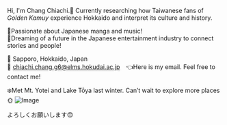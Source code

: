 Hi, I'm Chang Chiachi.👋
Currently researching how Taiwanese fans of *Golden Kamuy* experience Hokkaido and interpret its culture and history.  

💟Passionate about Japanese manga and music!  
🎼Dreaming of a future in the Japanese entertainment industry to connect stories and people!  

📍 Sapporo, Hokkaido, Japan  
📧 chiachi.chang.g6@elms.hokudai.ac.jp　👈Here is my email. Feel free to contact me!

❄️Met Mt. Yotei and Lake Tōya last winter. Can’t wait to explore more places🌞
![Image](https://github.com/user-attachments/assets/5ab87beb-b2ed-456d-82a1-09780a37fb6d)

よろしくお願いします😊
